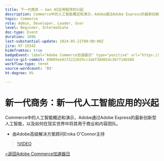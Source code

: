 ```yaml
---
title: 下一代商务 — Gen AI应用程序的兴起
description: Commerce中的人工智能概述和演示，Adobe通过Adobe Express的最新创新型人工智能，以及如何在现实世界中将其用于商业和内容团队。
topic: Commerce
role: Admin, Developer, Leader, User
level: Beginner, Intermediate
doc-type: Event
duration: 1896
last-substantial-update: 2024-05-21T00:00:00Z
jira: KT-15542
hidefromtoc: true
badgeEvent: label="Adobe Commerce加速器日" type="positive" url="https://experienceleague.adobe.com/en/docs/events/apac-commerce-recordings/2024/overview"
source-git-commit: 89005ee91f2222029cc3abf30d02dc3b7714b588
workflow-type: tm+mt
source-wordcount: '93'
ht-degree: 0%

---
```



# 新一代商务：新一代人工智能应用的兴起

Commerce中的人工智能概述和演示，Adobe通过Adobe Express的最新创新型人工智能，以及如何在现实世界中将其用于商业和内容团队。

+ 由Adobe高级解决方案顾问Eroka O&#39;Connor主持

>[!VIDEO](https://video.tv.adobe.com/v/3429269/?learn=on)

[&lt;返回Adobe Commerce加速器日](./overview.md)